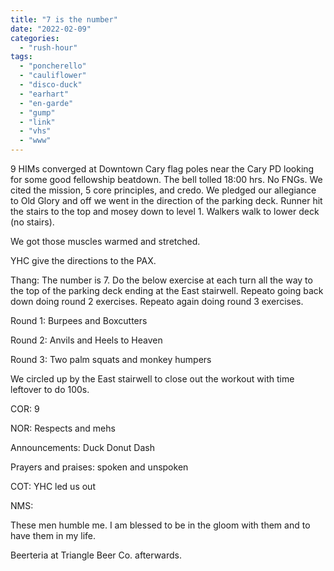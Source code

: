 ```yaml
---
title: "7 is the number"
date: "2022-02-09"
categories: 
  - "rush-hour"
tags: 
  - "poncherello"
  - "cauliflower"
  - "disco-duck"
  - "earhart"
  - "en-garde"
  - "gump"
  - "link"
  - "vhs"
  - "www"
---
```


9 HIMs converged at Downtown Cary flag poles near the Cary PD looking for some good fellowship beatdown. The bell tolled 18:00 hrs. No FNGs. We cited the mission, 5 core principles, and credo. We pledged our allegiance to Old Glory and off we went in the direction of the parking deck. Runner hit the stairs to the top and mosey down to level 1. Walkers walk to lower deck (no stairs).

We got those muscles warmed and stretched.

YHC give the directions to the PAX.

Thang: The number is 7. Do the below exercise at each turn all the way to the top of the parking deck ending at the East stairwell. Repeato going back down doing round 2 exercises. Repeato again doing round 3 exercises.

Round 1: Burpees and Boxcutters

Round 2: Anvils and Heels to Heaven

Round 3: Two palm squats and monkey humpers

We circled up by the East stairwell to close out the workout with time leftover to do 100s.

COR: 9

NOR: Respects and mehs

Announcements: Duck Donut Dash

Prayers and praises: spoken and unspoken

COT: YHC led us out

NMS:

These men humble me. I am blessed to be in the gloom with them and to have them in my life.

Beerteria at Triangle Beer Co. afterwards.
